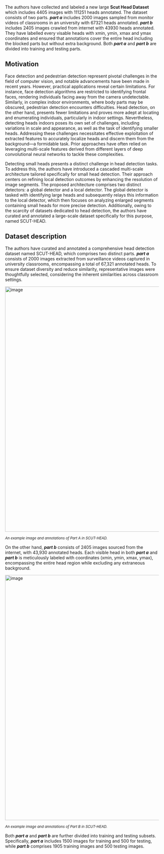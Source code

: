 The authors have collected and labeled a new large **Scut Head Dataset** which includes 4405 images with 111251 heads annotated. The dataset consists of two parts. ***part a*** includes 2000 images sampled from monitor videos of classrooms in an university with 67321 heads annotated. ***part b*** includes 2405 images crawled from internet with 43930 heads annotated. They have labelled every visable heads with xmin, ymin, xmax and ymax coordinates and ensured that annotations cover the entire head including the blocked parts but without extra background. Both ***part a*** and ***part b*** are divided into training and testing parts.

## Motivation

Face detection and pedestrian detection represent pivotal challenges in the field of computer vision, and notable advancements have been made in recent years. However, practical applications reveal certain limitations. For instance, face detection algorithms are restricted to identifying frontal faces, rendering individuals facing away from the camera undetectable. Similarly, in complex indoor environments, where body parts may be obscured, pedestrian detection encounters difficulties. Head detection, on the other hand, presents fewer limitations and proves more adept at locating and enumerating individuals, particularly in indoor settings. Nevertheless, detecting heads indoors poses its own set of challenges, including variations in scale and appearance, as well as the task of identifying smaller heads. Addressing these challenges necessitates effective exploitation of extracted features to accurately localize heads and discern them from the background—a formidable task. Prior approaches have often relied on leveraging multi-scale features derived from different layers of deep convolutional neural networks to tackle these complexities.

Detecting small heads presents a distinct challenge in head detection tasks. To address this, the authors have introduced a cascaded multi-scale architecture tailored specifically for small head detection. Their approach centers on refining local detection outcomes by enhancing the resolution of image segments. The proposed architecture comprises two distinct detectors: a global detector and a local detector. The global detector is tasked with identifying large heads and subsequently relays this information to the local detector, which then focuses on analyzing enlarged segments containing small heads for more precise detection. Additionally, owing to the scarcity of datasets dedicated to head detection, the authors have curated and annotated a large-scale dataset specifically for this purpose, named SCUT-HEAD.

## Dataset description

The authors have curated and annotated a comprehensive head detection dataset named SCUT-HEAD, which comprises two distinct parts. ***part a*** consists of 2000 images extracted from surveillance videos captured in university classrooms, encompassing a total of 67,321 annotated heads. To ensure dataset diversity and reduce similarity, representative images were thoughtfully selected, considering the inherent similarities across classroom settings. 

<img src="https://github.com/dataset-ninja/scut-head/assets/120389559/479478e6-a971-4492-8520-d7059da7364a" alt="image" width="800">

<span style="font-size: smaller; font-style: italic;">An example image and annotations of Part A in SCUT-HEAD.</span>

On the other hand, ***part b*** consists of 2405 images sourced from the internet, with 43,930 annotated heads. Each visible head in both ***part a*** and ***part b*** is meticulously labeled with coordinates (xmin, ymin, xmax, ymax), encompassing the entire head region while excluding any extraneous background. 

<img src="https://github.com/dataset-ninja/scut-head/assets/120389559/73b815a1-4dda-4797-a31f-a05086b52c10" alt="image" width="800">

<span style="font-size: smaller; font-style: italic;">An example image and annotations of Part B in SCUT-HEAD.</span>

Both ***part a*** and ***part b*** are further divided into training and testing subsets. Specifically, ***part a*** includes 1500 images for training and 500 for testing, while ***part b*** comprises 1905 training images and 500 testing images. 

